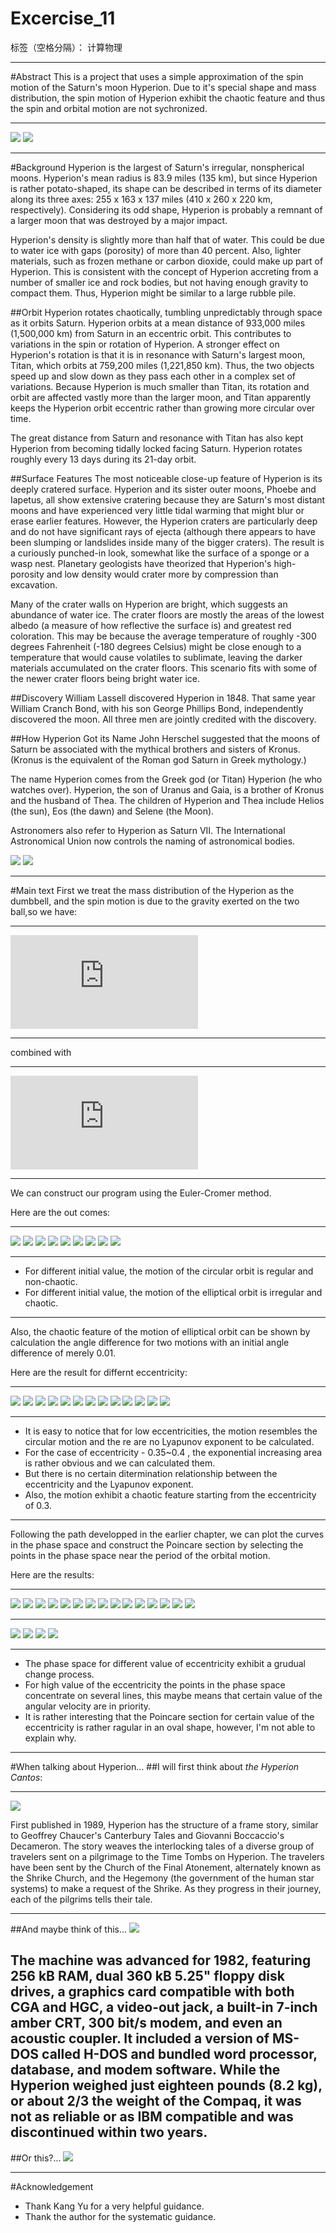 ﻿# Excercise_11

标签（空格分隔）： 计算物理

---

#Abstract
This is a project that uses a simple approximation of the spin motion of the Saturn's moon Hyperion.
Due to it's special shape and mass distribution, the spin motion of Hyperion exhibit the chaotic feature and thus the spin and orbital motion are not sychronized.

---
![](https://github.com/Rob1nTian/computationalphysics_N2014301020052/blob/master/Excercise_11/saturn.jpg)
![](https://github.com/Rob1nTian/computationalphysics_N2014301020052/blob/master/Excercise_11/hyperion.jpg)

---
#Background
Hyperion is the largest of Saturn's irregular, nonspherical moons. Hyperion's mean radius is 83.9 miles (135 km), but since Hyperion is rather potato-shaped, its shape can be described in terms of its diameter along its three axes: 255 x 163 x 137 miles (410 x 260 x 220 km, respectively). Considering its odd shape, Hyperion is probably a remnant of a larger moon that was destroyed by a major impact.

Hyperion's density is slightly more than half that of water. This could be due to water ice with gaps (porosity) of more than 40 percent. Also, lighter materials, such as frozen methane or carbon dioxide, could make up part of Hyperion. This is consistent with the concept of Hyperion accreting from a number of smaller ice and rock bodies, but not having enough gravity to compact them. Thus, Hyperion might be similar to a large rubble pile.

##Orbit
Hyperion rotates chaotically, tumbling unpredictably through space as it orbits Saturn. Hyperion orbits at a mean distance of 933,000 miles (1,500,000 km) from Saturn in an eccentric orbit. This contributes to variations in the spin or rotation of Hyperion. A stronger effect on Hyperion's rotation is that it is in resonance with Saturn's largest moon, Titan, which orbits at 759,200 miles (1,221,850 km). Thus, the two objects speed up and slow down as they pass each other in a complex set of variations. Because Hyperion is much smaller than Titan, its rotation and orbit are affected vastly more than the larger moon, and Titan apparently keeps the Hyperion orbit eccentric rather than growing more circular over time.

The great distance from Saturn and resonance with Titan has also kept Hyperion from becoming tidally locked facing Saturn. Hyperion rotates roughly every 13 days during its 21-day orbit.

##Surface Features
The most noticeable close-up feature of Hyperion is its deeply cratered surface. Hyperion and its sister outer moons, Phoebe and Iapetus, all show extensive cratering because they are Saturn's most distant moons and have experienced very little tidal warming that might blur or erase earlier features. However, the Hyperion craters are particularly deep and do not have significant rays of ejecta (although there appears to have been slumping or landslides inside many of the bigger craters). The result is a curiously punched-in look, somewhat like the surface of a sponge or a wasp nest. Planetary geologists have theorized that Hyperion's high-porosity and low density would crater more by compression than excavation.

Many of the crater walls on Hyperion are bright, which suggests an abundance of water ice. The crater floors are mostly the areas of the lowest albedo (a measure of how reflective the surface is) and greatest red coloration. This may be because the average temperature of roughly -300 degrees Fahrenheit (-180 degrees Celsius) might be close enough to a temperature that would cause volatiles to sublimate, leaving the darker materials accumulated on the crater floors. This scenario fits with some of the newer crater floors being bright water ice.

##Discovery
William Lassell discovered Hyperion in 1848. That same year William Cranch Bond, with his son George Phillips Bond, independently discovered the moon. All three men are jointly credited with the discovery.

##How Hyperion Got its Name
John Herschel suggested that the moons of Saturn be associated with the mythical brothers and sisters of Kronus. (Kronus is the equivalent of the Roman god Saturn in Greek mythology.)

The name Hyperion comes from the Greek god (or Titan) Hyperion (he who watches over). Hyperion, the son of Uranus and Gaia, is a brother of Kronus and the husband of Thea. The children of Hyperion and Thea include Helios (the sun), Eos (the dawn) and Selene (the Moon).

Astronomers also refer to Hyperion as Saturn VII. The International Astronomical Union now controls the naming of astronomical bodies.

![](https://github.com/Rob1nTian/computationalphysics_N2014301020052/blob/master/Excercise_11/hyperion_surface.png)
![](https://github.com/Rob1nTian/computationalphysics_N2014301020052/blob/master/Excercise_11/hyperion_parameter.png)

---
#Main text
First we treat the mass distribution of the Hyperion as the dumbbell, and the spin motion is due to the gravity exerted on the two ball,so we have:

---
![](http://latex.codecogs.com/gif.latex?%5Cfrac%7Bd%5Comega%7D%7Bdt%7D%5Capprox%20-%20%5Cfrac%7B3GM_%7BSat%7D%7D%7Br_c%5E5%7D%28x_csin%5Ctheta-y_ccos%5Ctheta%29%28x_ccos%5Ctheta&plus;y_csin%5Ctheta%29)

---
combined with

---
![](http://latex.codecogs.com/gif.latex?v_1%3D%5Csqrt%7B%5Cfrac%7BGM_%7BSat%7D%281-e%29%7D%7Ba%281&plus;e%29%7D%7D%3D%5Csqrt%7BGM_%7BSat%7D%281-e%29%7D)

---
We can construct our program using the Euler-Cromer method.

Here are the out comes:

---
![](https://github.com/Rob1nTian/computationalphysics_N2014301020052/blob/master/Excercise_11/1.png)
![](https://github.com/Rob1nTian/computationalphysics_N2014301020052/blob/master/Excercise_11/2.png)
![](https://github.com/Rob1nTian/computationalphysics_N2014301020052/blob/master/Excercise_11/3.png)
![](https://github.com/Rob1nTian/computationalphysics_N2014301020052/blob/master/Excercise_11/4.png)
![](https://github.com/Rob1nTian/computationalphysics_N2014301020052/blob/master/Excercise_11/5.png)
![](https://github.com/Rob1nTian/computationalphysics_N2014301020052/blob/master/Excercise_11/6.png)
![](https://github.com/Rob1nTian/computationalphysics_N2014301020052/blob/master/Excercise_11/7.png)
![](https://github.com/Rob1nTian/computationalphysics_N2014301020052/blob/master/Excercise_11/8.png)
![](https://github.com/Rob1nTian/computationalphysics_N2014301020052/blob/master/Excercise_11/9.png)

---
+ For different initial value, the motion of the circular orbit is regular and non-chaotic.
+ For different initial value, the motion of the elliptical orbit is irregular and chaotic.

---
Also, the chaotic feature of the motion of elliptical orbit can be shown by calculation the angle difference for two motions with an initial angle difference of merely 0.01.

Here are the result for differnt eccentricity:

---
![](https://github.com/Rob1nTian/computationalphysics_N2014301020052/blob/master/Excercise_11/e-1.png)
![](https://github.com/Rob1nTian/computationalphysics_N2014301020052/blob/master/Excercise_11/e-2.png)
![](https://github.com/Rob1nTian/computationalphysics_N2014301020052/blob/master/Excercise_11/e-3.png)
![](https://github.com/Rob1nTian/computationalphysics_N2014301020052/blob/master/Excercise_11/e-35.png)
![](https://github.com/Rob1nTian/computationalphysics_N2014301020052/blob/master/Excercise_11/e-36.png)
![](https://github.com/Rob1nTian/computationalphysics_N2014301020052/blob/master/Excercise_11/e-37.png)
![](https://github.com/Rob1nTian/computationalphysics_N2014301020052/blob/master/Excercise_11/e-38.png)
![](https://github.com/Rob1nTian/computationalphysics_N2014301020052/blob/master/Excercise_11/e-39.png)
![](https://github.com/Rob1nTian/computationalphysics_N2014301020052/blob/master/Excercise_11/e-4-10.png)
![](https://github.com/Rob1nTian/computationalphysics_N2014301020052/blob/master/Excercise_11/e-4-3.png)
![](https://github.com/Rob1nTian/computationalphysics_N2014301020052/blob/master/Excercise_11/e-5-10.png)
![](https://github.com/Rob1nTian/computationalphysics_N2014301020052/blob/master/Excercise_11/e-5-25.png)
![](https://github.com/Rob1nTian/computationalphysics_N2014301020052/blob/master/Excercise_11/e-6.png)

---
+ It is easy to notice that for low eccentricities, the motion resembles the circular motion and the re are no Lyapunov exponent to be calculated.
+ For the case of eccentricity - 0.35~0.4 , the exponential increasing area is rather obvious and we can calculated them.
+ But there is no certain ditermination relationship between the eccentricity and the Lyapunov exponent.
+ Also, the motion exhibit a chaotic feature starting from the eccentricity of 0.3.

---
Following the path developped in the earlier chapter, we can plot the curves in the phase space and construct the Poincare section by selecting the points in the phase space near the period of the orbital motion.

Here are the results:

---
![](https://github.com/Rob1nTian/computationalphysics_N2014301020052/blob/master/Excercise_11/ps-001.png)
![](https://github.com/Rob1nTian/computationalphysics_N2014301020052/blob/master/Excercise_11/ps-003.png)
![](https://github.com/Rob1nTian/computationalphysics_N2014301020052/blob/master/Excercise_11/ps-01.png)
![](https://github.com/Rob1nTian/computationalphysics_N2014301020052/blob/master/Excercise_11/ps-02.png)
![](https://github.com/Rob1nTian/computationalphysics_N2014301020052/blob/master/Excercise_11/ps-03.png)
![](https://github.com/Rob1nTian/computationalphysics_N2014301020052/blob/master/Excercise_11/ps-0355.png)
![](https://github.com/Rob1nTian/computationalphysics_N2014301020052/blob/master/Excercise_11/ps-0357.png)
![](https://github.com/Rob1nTian/computationalphysics_N2014301020052/blob/master/Excercise_11/ps-036.png)
![](https://github.com/Rob1nTian/computationalphysics_N2014301020052/blob/master/Excercise_11/ps-04.png)
![](https://github.com/Rob1nTian/computationalphysics_N2014301020052/blob/master/Excercise_11/ps-05.png)
![](https://github.com/Rob1nTian/computationalphysics_N2014301020052/blob/master/Excercise_11/ps-06.png)
![](https://github.com/Rob1nTian/computationalphysics_N2014301020052/blob/master/Excercise_11/ps-07.png)
![](https://github.com/Rob1nTian/computationalphysics_N2014301020052/blob/master/Excercise_11/ps-08.png)
![](https://github.com/Rob1nTian/computationalphysics_N2014301020052/blob/master/Excercise_11/ps-09.png)
![](https://github.com/Rob1nTian/computationalphysics_N2014301020052/blob/master/Excercise_11/ps-099.png)

---
![](https://github.com/Rob1nTian/computationalphysics_N2014301020052/blob/master/Excercise_11/poincare-03.png)
![](https://github.com/Rob1nTian/computationalphysics_N2014301020052/blob/master/Excercise_11/poincare-035.png)
![](https://github.com/Rob1nTian/computationalphysics_N2014301020052/blob/master/Excercise_11/poincare-037.png)
![](https://github.com/Rob1nTian/computationalphysics_N2014301020052/blob/master/Excercise_11/poincare-099.png)

---
+ The phase space for different value of eccentricity exhibit a grudual change process.
+ For high value of the eccentricity the points in the phase space concentrate on several lines, this maybe means that certain value of the angular velocity are in priority.
+ It is rather interesting that the Poincare section for certain value of the eccentricity is rather ragular in an oval shape, however, I'm not able to explain why.

---
#When talking about Hyperion...
##I will first think about _the Hyperion Cantos_:

---
![](https://github.com/Rob1nTian/computationalphysics_N2014301020052/blob/master/Excercise_11/hyperion_cantos.gif)

First published in 1989, Hyperion has the structure of a frame story, similar to Geoffrey Chaucer's Canterbury Tales and Giovanni Boccaccio's Decameron. The story weaves the interlocking tales of a diverse group of travelers sent on a pilgrimage to the Time Tombs on Hyperion. The travelers have been sent by the Church of the Final Atonement, alternately known as the Shrike Church, and the Hegemony (the government of the human star systems) to make a request of the Shrike. As they progress in their journey, each of the pilgrims tells their tale.

---
##And maybe think of this...
![](https://github.com/Rob1nTian/computationalphysics_N2014301020052/blob/master/Excercise_11/hyperion_computer.jpg)

The machine was advanced for 1982, featuring 256 kB RAM, dual 360 kB 5.25" floppy disk drives, a graphics card compatible with both CGA and HGC, a video-out jack, a built-in 7-inch amber CRT, 300 bit/s modem, and even an acoustic coupler. It included a version of MS-DOS called H-DOS and bundled word processor, database, and modem software. While the Hyperion weighed just eighteen pounds (8.2 kg), or about 2/3 the weight of the Compaq, it was not as reliable or as IBM compatible and was discontinued within two years.
---
##Or this?...
![](https://github.com/Rob1nTian/computationalphysics_N2014301020052/blob/master/Excercise_11/hyperion_ship.jpg)

---
#Acknowledgement
+ Thank Kang Yu for a very helpful guidance.
+ Thank the author for the systematic guidance.




